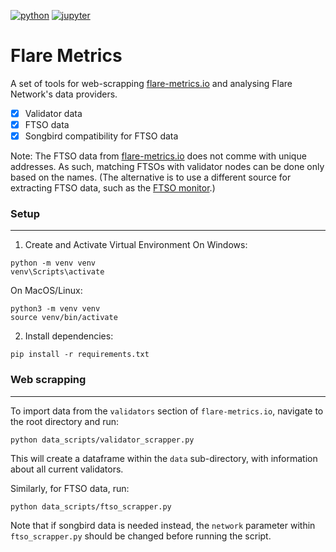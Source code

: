 [![python](https://img.shields.io/badge/Python-3.11-3776AB.svg?style=flat&logo=python&logoColor=white)](https://www.python.org) [![jupyter](https://img.shields.io/badge/Jupyter-Lab-F37626.svg?style=flat&logo=Jupyter)](https://jupyterlab.readthedocs.io/en/stable)


# Flare Metrics

A set of tools for web-scrapping [flare-metrics.io](flare-metrics.io) and analysing Flare Network's data providers.

- [x] Validator data
- [x] FTSO data
- [x] Songbird compatibility for FTSO data 

Note: The FTSO data from [flare-metrics.io](flare-metrics.io) does not comme with unique addresses. As such, matching FTSOs with validator nodes can be done only based on the names. (The alternative is to use a different source for extracting FTSO data, such as the [FTSO monitor](https://flare-ftso-monitor.flare.network/data-providers).)

### Setup
----------------------------

1. Create and Activate Virtual Environment
On Windows:

```
python -m venv venv
venv\Scripts\activate
```

On MacOS/Linux:
```
python3 -m venv venv
source venv/bin/activate
```

2. Install dependencies:
```
pip install -r requirements.txt
```


### Web scrapping
----------------------------

To import data from the `validators` section of `flare-metrics.io`, navigate to the root directory and run:
```
python data_scripts/validator_scrapper.py
```

This will create a dataframe within the `data` sub-directory, with information about all current validators. 

Similarly, for FTSO data, run:
```
python data_scripts/ftso_scrapper.py
```
Note that if songbird data is needed instead, the `network` parameter within `ftso_scrapper.py` should be changed before running the script.



